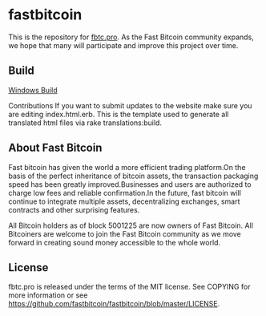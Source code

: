 # fastbitcoin
This is the repository for [fbtc.pro](http://fbtc.pro). As the Fast Bitcoin community expands, we hope that many will participate and improve this project over time.

## Build
[Windows Build](https://github.com/fastbitcoin/fastbitcoin/wiki/Fastbitcoin-Windows-Build-Instructions)

Contributions
If you want to submit updates to the website make sure you are editing index.html.erb. This is the template used to generate all translated html files via rake translations:build.


## About Fast Bitcoin
Fast bitcoin has given the world a more efficient trading platform.On the basis of the perfect inheritance of bitcoin assets, the transaction packaging speed has been greatly improved.Businesses and users are authorized to charge low fees and reliable confirmation.In the future, fast bitcoin will continue to integrate multiple assets, decentralizing exchanges, smart contracts and other surprising features.

All Bitcoin holders as of block 5001225 are now owners of Fast Bitcoin. All Bitcoiners are welcome to join the Fast Bitcoin community as we move forward in creating sound money accessible to the whole world.

## License
fbtc.pro is released under the terms of the MIT license. See COPYING for more information or see https://github.com/fastbitcoin/fastbitcoin/blob/master/LICENSE.
